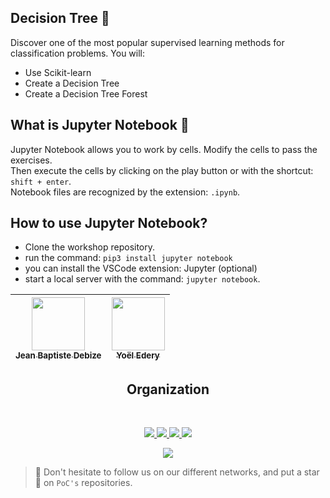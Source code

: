## Decision Tree :evergreen_tree:
Discover one of the most popular supervised learning methods for classification problems. You will:
- Use Scikit-learn
- Create a Decision Tree
- Create a Decision Tree Forest

## What is Jupyter Notebook 📖

Jupyter Notebook allows you to work by cells. Modify the cells to pass the exercises.  
Then execute the cells by clicking on the play button or with the shortcut: `shift + enter`.  
Notebook files are recognized by the extension: `.ipynb`.


## How to use Jupyter Notebook?

- Clone the workshop repository.
- run the command: ``pip3 install jupyter notebook``
- you can install the VSCode extension: Jupyter (optional)
- start a local server with the command: ``jupyter notebook``.

| [<img src="https://github.com/jeanbaptistedebize.png?size=85" width=85><br><sub>Jean Baptiste Debize</sub>](https://github.com/jeanbaptistedebize) | [<img src="https://github.com/ThisisYoYoDev.png?size=85" width=85><br><sub>Yoël Edery</sub>](https://github.com/ThisisYoYoDev) 
| :---: | :---: |
<h2 align=center>
<h2 align=center>
Organization
</h2>
<br/>
<p align='center'>
    <a href="https://www.linkedin.com/company/pocinnovation/mycompany/">
        <img src="https://img.shields.io/badge/LinkedIn-0077B5?style=for-the-badge&logo=linkedin&logoColor=white">
    </a>
    <a href="https://www.instagram.com/pocinnovation/">
        <img src="https://img.shields.io/badge/Instagram-E4405F?style=for-the-badge&logo=instagram&logoColor=white">
    </a>
    <a href="https://twitter.com/PoCInnovation">
        <img src="https://img.shields.io/badge/Twitter-1DA1F2?style=for-the-badge&logo=twitter&logoColor=white">
    </a>
    <a href="https://discord.com/invite/Yqq2ADGDS7">
        <img src="https://img.shields.io/badge/Discord-7289DA?style=for-the-badge&logo=discord&logoColor=white">
    </a>
</p>
<p align=center>
    <a href="https://www.poc-innovation.fr/">
        <img src="https://img.shields.io/badge/WebSite-1a2b6d?style=for-the-badge&logo=GitHub Sponsors&logoColor=white">
    </a>
</p>

> 🚀 Don't hesitate to follow us on our different networks, and put a star 🌟 on `PoC's` repositories.
